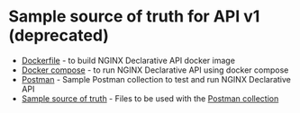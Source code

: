 # Sample source of truth for API v1 (deprecated) 

- [Dockerfile](docker) - to build NGINX Declarative API docker image
- [Docker compose](docker-compose) - to run NGINX Declarative API using docker compose
- [Postman](postman) - Sample Postman collection to test and run NGINX Declarative API
- [Sample source of truth](sample-source-of-truth) - Files to be used with the [Postman collection](postman)
